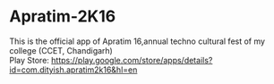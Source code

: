 # Apratim-2K16

This is the official app of Apratim 16,annual techno cultural fest of my college (CCET, Chandigarh) <br />
Play Store: https://play.google.com/store/apps/details?id=com.dityish.apratim2k16&hl=en
